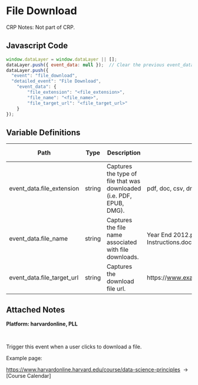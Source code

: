 # File Download

CRP Notes: Not part of CRP.

### 

## Javascript Code
```js
window.dataLayer = window.dataLayer || [];
dataLayer.push({ event_data: null });  // Clear the previous event_data object.
dataLayer.push({
  "event": "file_download",
  "detailed_event": "File Download",
    "event_data": {
        "file_extension": "<file_extension>",
        "file_name": "<file_name>",
        "file_target_url": "<file_target_url>"
    }
});
```

## Variable Definitions

|Path|Type|Description|Example|Pattern|Min Length|Max Length|Minimum|Maximum|Multiple Of|
| --- | --- | --- | --- | --- | --- | --- | --- | --- | --- |
|event_data.file_extension|string|Captures the type of file that was downloaded \(i.e. PDF, EPUB, DMG\).|pdf, doc, csv, dmp, zip|||||||
|event_data.file_name|string|Captures the file name associated with file downloads.|Year End 2012.pdf, Operating Instructions.doc`|||||||
|event_data.file_target_url|string|Captures the download file url.|https:\/\/www.example.com\/docs\/file.pdf|||||||

## Attached Notes

<p><span style="font-weight: 400;"><strong>Platform: harvardonline, PLL</strong></span></p>
<p>&nbsp;</p>
<p><span style="font-weight: 400;">Trigger this event when a user clicks to download a file.</span></p>
<p><span style="font-weight: 400;">Example page:</span></p>
<p><a href="https://www.harvardonline.harvard.edu/course/data-science-principles"><span style="font-weight: 400;">https://www.harvardonline.harvard.edu/course/data-science-principles</span></a><span style="font-weight: 400;">&nbsp; -&gt; </span><span style="font-weight: 400;">[Course Calendar]</span></p>
